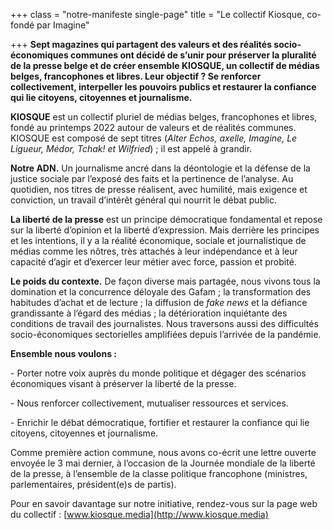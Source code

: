 +++
class = "notre-manifeste single-page"
title = "Le collectif Kiosque, co-fondé par Imagine"

+++
**Sept magazines qui partagent des valeurs et des réalités socio-économiques communes ont décidé de s’unir pour préserver la pluralité de la presse belge et de créer ensemble KIOSQUE, un collectif de médias belges, francophones et libres. Leur objectif ? Se renforcer collectivement, interpeller les pouvoirs publics et restaurer la confiance qui lie citoyens, citoyennes et journalisme.** 

**KIOSQUE** est un collectif pluriel de médias belges, francophones et libres, fondé au printemps 2022 autour de valeurs et de réalités communes. KIOSQUE est composé de sept titres (_Alter Echos, axelle, Imagine, Le Ligueur, Médor, Tchak! et Wilfried_) ; il est appelé à grandir.

**Notre ADN.** Un journalisme ancré dans la déontologie et la défense de la justice sociale par l’exposé des faits et la pertinence de l’analyse. Au quotidien, nos titres de presse réalisent, avec humilité, mais exigence et conviction, un travail d’intérêt général qui nourrit le débat public.

**La liberté de la presse** est un principe démocratique fondamental et repose sur la liberté d’opinion et la liberté d’expression. Mais derrière les principes et les intentions, il y a la réalité économique, sociale et journalistique de médias comme les nôtres, très attachés à leur indépendance et à leur capacité d’agir et d’exercer leur métier avec force, passion et probité.

**Le poids du contexte.** De façon diverse mais partagée, nous vivons tous la domination et la concurrence déloyale des Gafam ; la transformation des habitudes d’achat et de lecture ; la diffusion de _fake news_ et la défiance grandissante à l’égard des médias ; la détérioration inquiétante des conditions de travail des journalistes. Nous traversons aussi des difficultés socio-économiques sectorielles amplifiées depuis l’arrivée de la pandémie.

**Ensemble nous voulons :**

\- Porter notre voix auprès du monde politique et dégager des scénarios économiques visant à préserver la liberté de la presse.

\- Nous renforcer collectivement, mutualiser ressources et services.

\- Enrichir le débat démocratique, fortifier et restaurer la confiance qui lie citoyens, citoyennes et journalisme.

Comme première action commune, nous avons co-écrit une lettre ouverte envoyée le 3 mai dernier, à l’occasion de la Journée mondiale de la liberté de la presse, à l’ensemble de la classe politique francophone (ministres, parlementaires, président(e)s de partis).

Pour en savoir davantage sur notre initiative, rendez-vous sur la page web du collectif : [www.kiosque.media](http://www.kiosque.media)